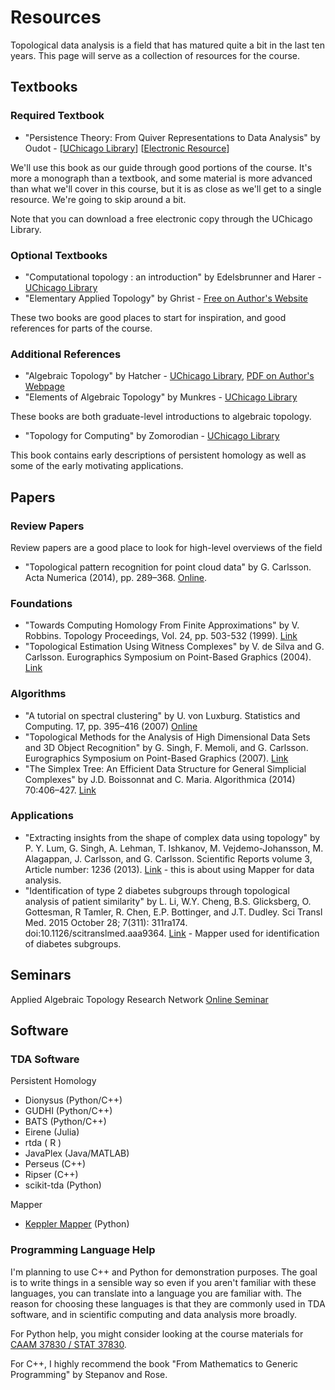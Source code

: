 # Resources

Topological data analysis is a field that has matured quite a bit in the last ten years.  This page will serve as a collection of resources for the course.

## Textbooks

### Required Textbook
* "Persistence Theory: From Quiver Representations to Data Analysis" by Oudot - [[UChicago Library](https://catalog.lib.uchicago.edu/vufind/Record/10444435)]  [[Electronic Resource](https://catalog.lib.uchicago.edu/vufind/Record/12407520)]

We'll use this book as our guide through good portions of the course.  It's more a monograph than a textbook, and some material is more advanced than what we'll cover in this course, but it is as close as we'll get to a single resource. We're going to skip around a bit.

Note that you can download a free electronic copy through the UChicago Library.

### Optional Textbooks
* "Computational topology : an introduction" by Edelsbrunner and Harer - [UChicago Library](https://catalog.lib.uchicago.edu/vufind/Record/7916610)
* "Elementary Applied Topology" by Ghrist - [Free on Author's Website](https://www.math.upenn.edu/~ghrist/notes.html)

These two books are good places to start for inspiration, and good references for parts of the course.

### Additional References
* "Algebraic Topology" by Hatcher - [UChicago Library](https://catalog.lib.uchicago.edu/vufind/Record/4595299), [PDF on Author's Webpage](https://pi.math.cornell.edu/~hatcher/AT/AT.pdf)
* "Elements of Algebraic Topology" by Munkres - [UChicago Library](https://catalog.lib.uchicago.edu/vufind/Record/7846007)

These books are both graduate-level introductions to algebraic topology.

* "Topology for Computing" by Zomorodian - [UChicago Library](https://catalog.lib.uchicago.edu/vufind/Record/11811653)

This book contains early descriptions of persistent homology as well as some of the early motivating applications.

## Papers

### Review Papers

Review papers are a good place to look for high-level overviews of the field

* "Topological pattern recognition for point cloud data" by G. Carlsson. Acta Numerica (2014), pp. 289–368. [Online](https://www.cambridge.org/core/journals/acta-numerica/article/topological-pattern-recognition-for-point-cloud-data/BB0DA0F0EBD79809C563AF80B555A23C#).

### Foundations

* "Towards Computing Homology From Finite Approximations" by V. Robbins. Topology Proceedings, Vol. 24, pp. 503-532 (1999). [Link](http://topology.nipissingu.ca/tp/reprints/v24/tp24222.pdf)
* "Topological Estimation Using Witness Complexes" by V. de Silva and G. Carlsson. Eurographics Symposium on Point-Based Graphics (2004). [Link](https://diglib.eg.org/handle/10.2312/SPBG.SPBG04.157-166)

### Algorithms

* "A tutorial on spectral clustering" by U. von Luxburg. Statistics and Computing. 17, pp. 395–416 (2007) [Online](https://link-springer-com.proxy.uchicago.edu/article/10.1007/s11222-007-9033-z)
* "Topological Methods for the Analysis of High Dimensional Data Sets and 3D Object Recognition" by G. Singh, F. Memoli, and G. Carlsson. Eurographics Symposium on Point-Based Graphics (2007). [Link](https://research.math.osu.edu/tgda/mapperPBG.pdf)
* "The Simplex Tree: An Efficient Data Structure for General Simplicial Complexes" by J.D. Boissonnat and C. Maria. Algorithmica (2014) 70:406–427. [Link](https://link-springer-com.proxy.uchicago.edu/article/10.1007/s00453-014-9887-3)

### Applications

* "Extracting insights from the shape of complex data using topology" by P. Y. Lum, G. Singh, A. Lehman, T. Ishkanov, M. Vejdemo-Johansson, M. Alagappan, J. Carlsson, and G. Carlsson. Scientific Reports volume 3, Article number: 1236 (2013). [Link](https://www.nature.com/articles/srep01236) - this is about using Mapper for data analysis.
* "Identification of type 2 diabetes subgroups through topological analysis of patient similarity" by L. Li, W.Y. Cheng, B.S. Glicksberg, O. Gottesman, R Tamler, R. Chen, E.P. Bottinger, and J.T. Dudley. Sci Transl Med. 2015 October 28; 7(311): 311ra174. doi:10.1126/scitranslmed.aaa9364. [Link](https://pubmed.ncbi.nlm.nih.gov/26511511/) - Mapper used for identification of diabetes subgroups.

## Seminars

Applied Algebraic Topology Research Network [Online Seminar](https://topology.ima.umn.edu/seminars)

## Software

### TDA Software

Persistent Homology

* Dionysus (Python/C++)
* GUDHI (Python/C++)
* BATS (Python/C++)
* Eirene (Julia)
* rtda ( R )
* JavaPlex (Java/MATLAB)
* Perseus (C++)
* Ripser (C++)
* scikit-tda (Python)

Mapper

* [Keppler Mapper](https://kepler-mapper.scikit-tda.org/en/latest/) (Python)



### Programming Language Help

I'm planning to use C++ and Python for demonstration purposes.  The goal is to write things in a sensible way so even if you aren't familiar with these languages, you can translate into a language you are familiar with.  The reason for choosing these languages is that they are commonly used in TDA software, and in scientific computing and data analysis more broadly.

For Python help, you might consider looking at the course materials for [CAAM 37830 / STAT 37830](https://caam37830.github.io/).

For C++, I highly recommend the book "From Mathematics to Generic Programming" by Stepanov and Rose.
